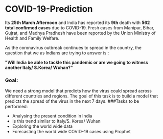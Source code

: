 # COVID-19-Prediction
Its **25th March Afternoon** and India has reported its **9th** death with **562 total confirmed cases** due to COVID-19. Fresh cases from Manipur, Bihar, Gujrat, and Madhya Pradhesh have been reported by the Union Ministry of Health and Family Welfare. 
 
As the coronavirus outbreak continues to spread in the country, the question that we as Indians are trying to answer is : 

**"Will India be able to tackle this pandemic or are we going to witness another Italy/ S.Korea/ Wuhan?"**
### Goal:
We need a strong model that predicts how the virus could spread across different countries and regions. The goal of this task is to build a model that predicts the spread of the virus in the next 7 days.
###Tasks to be performed:
- Analysing the present condition in India
- Is this trend similar to Italy/S. Korea/ Wuhan
- Exploring the world wide data
- Forecasting the world wide COVID-19 cases using Prophet
